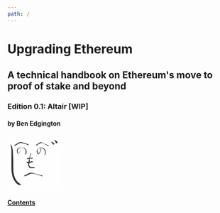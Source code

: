 ```yaml
---
path: /
---
```


<div class="title-page">
<h1>Upgrading Ethereum</h1>
<h2>A technical handbook on Ethereum's move to proof of stake and beyond</h2>
<h3>Edition 0.1: Altair [WIP]</h3>
<h4>by Ben Edgington</h4>
<svg xmlns="http://www.w3.org/2000/svg" width="120" viewBox="0 0 4690 4800" preserveAspectRatio="xMidYMid meet" role="img"><title>Ben's henohenomoheji avatar</title><g id="layer101" fill="#343434"><path d="M1029 4391c-185-69-325-209-476-477-73-129-117-262-162-489-29-144-39-270-46-530-7-321-9-1401-2-1412 9-15-9-294-28-428-9-66-26-140-37-165-21-49-29-133-13-138 5-2 13 11 16 27 4 17 20 46 38 66 17 20 31 42 31 50 0 7 11 27 25 43 28 33 45 73 50 117 1 16 14 73 28 125 19 73 28 144 37 302 7 114 10 227 7 251-3 24-2 86 4 138 5 52 14 366 19 699 9 643 11 668 66 923 31 143 49 199 99 297 84 168 193 310 310 406 79 64 219 158 259 173 14 6 26 15 26 21 0 15-105 3-142-16-15-8-29-14-33-14-10 0-5 36 7 48 18 18 2 14-83-17z"/><path d="M1499 3613c-25-32-40-64-34-74 4-5 10-7 15-4 9 5 133-51 342-155 178-89 223-98 348-75 52 10 152 39 221 65 75 29 187 60 276 79 83 17 189 42 237 56 47 14 95 25 106 25 12 0 37 7 57 15 33 14 35 18 29 47-3 17-7 32-9 33-9 8-152-19-164-30-13-13-13-15 1-15 9 0 16-4 16-8 0-8-121-40-220-59-19-3-46-12-60-20-14-7-32-13-40-13-8 0-58-13-111-29-52-16-111-29-130-29-19 0-63-8-99-18-85-22-188-23-232-1-163 82-488 227-509 227-14 0-32-8-40-17z"/><path d="M1972 2884c-66-33-94-70-122-159-16-54-21-92-19-165l2-95-39-3c-66-4-81-11-94-41-12-30-6-131 9-131 4 0 12 14 18 31 11 29 13 30 70 27l58-3 8-50c7-46 31-155 43-197 5-15-2-14-44 7-28 14-63 28-79 31-24 5-31 1-42-23-7-15-17-35-22-44-17-35 12-51 102-56 46-2 89-6 95-8 6-2 19-34 28-72 10-37 33-118 52-179 19-61 34-120 34-132 0-26 15-36 44-28 36 9 38 32 10 88-25 50-97 305-89 318 2 3 39 2 82-3 43-5 105-10 138-11 56-1 60 1 63 23 4 26-12 41-44 41-12 0-27 7-34 16-12 13-72 44-87 44-3 0-3-11 0-25l4-26-71 3-71 3-7 110c-4 61-9 120-11 133-5 27 11 28 110 8 167-34 175-33 166 31-5 30-9 32-82 52-42 11-101 23-132 26-31 4-61 10-66 13-6 4-17 48-24 99-10 72-10 100-1 132 19 62 56 99 115 115 57 16 321 32 354 22 12-4 28-21 37-39l16-32 0 27c0 15-5 30-11 34-6 3-26 30-44 58l-33 53-169 2c-164 2-169 1-221-25z"/><path d="M3230 1777c0-4 13-32 29-61 38-72 60-232 41-292-57-174-145-251-320-280-192-31-310 45-327 209-18 173 58 293 131 206 30-35 74-117 88-164 17-57 35-175 30-200-4-21-1-25 19-25 43 0 46 9 38 96-18 184-139 394-243 420-22 5-28 3-33-14-3-12-16-28-29-37-14-9-37-42-52-73-22-46-27-71-27-132 0-71 3-80 45-154 40-70 54-85 120-128 59-40 88-52 139-60 137-21 293 27 389 120 41 40 53 62 85 153 20 58 37 113 37 123 0 10-10 60-21 110-18 74-28 97-54 123-18 18-40 33-49 33-8 0-20 8-25 18-6 9-11 14-11 9z"/><path d="M1527 1708c-2-7 4-24 14-38 9-14 27-55 39-90 19-55 21-78 16-144-4-44-16-100-28-128-26-60-121-150-180-171-103-35-235-46-294-24-55 21-133 97-165 163-30 60-30 64-23 158 6 92 9 99 38 127 17 16 34 29 38 29 14 0 61-66 95-134 20-39 44-109 54-156 11-46 24-89 29-94 14-14 13 25-1 61-6 15-17 62-25 103-9 48-26 93-46 125-17 28-39 65-49 83-28 53-39 62-80 62-28 0-47-7-69-27-25-24-33-43-51-128-12-60-18-116-14-140 15-106 113-224 218-263 62-23 112-26 192-12 28 5 86 14 130 20 69 9 89 17 142 54 100 68 146 143 176 283 12 56 0 148-25 199-25 51-120 111-131 82z"/><path d="M3589 950c-14-4-77-35-140-68-63-33-161-79-218-101-58-23-128-55-156-71-29-17-64-30-79-30-40 0-149 53-256 124-52 35-106 67-120 71-14 4-37 16-52 26-35 25-43 24-67-10-24-33-26-45-8-38 19 7 79-27 241-136 81-55 166-104 187-109 61-16 107-3 130 37 15 25 36 40 85 59 35 14 69 26 75 26 15 0 399 155 427 173 6 5 12 19 12 33 0 26-13 29-61 14z"/><path d="M604 912c-12-29-12-38-2-41 38-12 235-122 311-173 49-33 117-70 151-83 58-22 70-23 137-14 41 6 126 28 189 50 63 22 160 53 215 70 151 45 276 91 281 104 3 6 0 24-6 39-9 26-13 28-48 21-20-4-44-13-52-20-28-24-95-52-180-75-47-12-130-35-185-51-237-68-313-61-482 48-31 19-81 49-112 65-31 16-75 41-98 54-24 14-56 29-73 34-28 8-31 6-46-28z"/><path d="M3988 802c-8-15-18-39-22-54-8-36-48-81-101-115-55-34-57-60-5-55 45 5 115 35 160 70 19 15 54 40 78 56 52 36 54 39 46 71-8 32-36 47-94 51-41 2-48 0-62-24z"/><path d="M4264 693c-13-14-24-33-24-42 0-9-9-31-20-49-16-26-18-37-10-47 24-29-49-111-87-98-11 4-13-1-13-34 1-35 181 38 217 88 7 8 31 40 55 70 25 32 41 62 39 74-10 61-113 86-157 38z"/></g><g id="layer102" fill="#fefefe"><path d="M0 2400l0-2400 2345 0 2345 0 0 2400 0 2400-2345 0-2345 0 0-2400zm1112 2008c-12-12-17-48-7-48 4 0 18 6 33 14 37 19 142 31 142 16 0-6-12-15-26-21-40-15-180-109-259-173-117-96-226-238-310-406-50-98-68-154-99-297-55-255-57-280-66-923-5-333-14-647-19-699-6-52-7-114-4-138 3-24 0-137-7-251-9-158-18-229-37-302-14-52-27-109-28-125-5-44-22-84-50-117-14-16-25-36-25-43 0-8-14-30-31-50-18-20-34-49-38-66-3-16-11-29-16-27-16 5-8 89 13 138 11 25 28 99 37 165 19 134 37 413 28 428-7 11-5 1091 2 1412 7 260 17 386 46 530 45 227 89 360 162 489 151 268 291 408 476 477 85 31 101 35 83 17zm678-883c124-58 240-113 258-122 44-22 147-21 232 1 36 10 80 18 99 18 19 0 78 13 130 29 53 16 103 29 111 29 8 0 26 6 40 13 14 8 41 17 60 20 99 19 220 51 220 59 0 4-7 8-16 8-14 0-14 2-1 15 12 11 155 38 164 30 2-1 6-16 9-33 6-29 4-33-29-47-20-8-45-15-57-15-11 0-59-11-106-25-48-14-154-39-237-56-89-19-201-50-276-79-69-26-169-55-221-65-125-23-170-14-348 75-209 104-333 160-342 155-16-10-21 14-8 37 25 44 41 58 67 58 15 0 128-47 251-105zm605-671c18-28 38-55 44-58 6-4 11-19 11-34l0-27-16 32c-9 18-25 35-37 39-33 10-297-6-354-22-59-16-96-53-115-115-9-32-9-60 1-132 7-51 18-95 24-99 5-3 35-9 66-13 31-3 90-15 132-26 73-20 77-22 82-52 9-64 1-65-166-31-99 20-115 19-110-8 2-13 7-72 11-133l7-110 71-3 71-3-4 26c-3 14-3 25 0 25 15 0 75-31 87-44 7-9 22-16 34-16 32 0 48-15 44-41-3-22-7-24-63-23-33 1-95 6-138 11-43 5-80 6-82 3-8-13 64-268 89-318 28-56 26-79-10-88-29-8-44 2-44 28 0 12-15 71-34 132-19 61-42 142-52 179-9 38-22 70-28 72-6 2-49 6-95 8-90 5-119 21-102 56 5 9 15 29 22 44 11 24 18 28 42 23 16-3 51-17 79-31 42-21 49-22 44-7-12 42-36 151-43 197l-8 50-58 3c-57 3-59 2-70-27-6-17-14-31-18-31-15 0-21 101-9 131 13 30 28 37 94 41l39 3-2 95c-2 73 3 111 19 165 28 89 56 126 122 159 52 26 57 27 221 25l169-2 33-53zm871-1104c9 0 31-15 49-33 26-26 36-49 54-123 11-50 21-100 21-110 0-10-17-65-37-123-32-91-44-113-85-153-96-93-252-141-389-120-51 8-80 20-139 60-66 43-80 58-120 128-42 74-45 83-45 154 0 61 5 86 27 132 15 31 38 64 52 73 13 9 26 25 29 37 5 17 11 19 33 14 47-12 102-65 146-139 57-98 87-185 97-281 8-87 5-96-38-96-20 0-23 4-19 25 5 25-13 143-30 200-14 47-58 129-88 164-73 87-149-33-131-206 8-79 41-140 94-174 69-43 127-52 233-35 175 29 263 106 320 280 19 60-3 220-41 292-27 50-41 91-18 52 5-10 17-18 25-18zm-1656-69c43-34 58-63 73-142 12-68 4-124-32-221-28-74-68-122-144-174-53-37-73-45-142-54-44-6-102-15-130-20-80-14-130-11-192 12-105 39-203 157-218 263-4 24 2 80 14 140 18 85 26 104 51 128 22 20 41 27 69 27 41 0 52-9 80-62 10-18 32-55 49-83 20-32 37-77 46-125 8-41 19-88 25-103 14-36 15-75 1-61-5 5-18 48-29 94-10 47-34 117-54 156-34 68-81 134-95 134-4 0-21-13-38-29-29-28-32-35-38-127-7-94-7-98 23-158 32-66 110-142 165-163 59-22 191-11 294 24 59 21 154 111 180 171 12 28 24 84 28 128 5 66 3 89-16 144-12 35-30 76-39 90-39 55 3 62 69 11zm2040-745c0-14-6-28-12-33-28-18-412-173-427-173-6 0-40-12-75-26-49-19-70-34-85-59-23-40-69-53-130-37-21 5-106 54-187 109-162 109-222 143-241 136-18-7-16 5 8 38 24 34 32 35 67 10 15-10 38-22 52-26 14-4 68-36 120-71 107-71 216-124 256-124 15 0 50 13 79 30 28 16 98 48 156 71 57 22 155 68 218 101 160 85 201 96 201 54zm-2927-30c23-13 67-38 98-54 31-16 81-46 112-65 169-109 245-116 482-48 55 16 138 39 185 51 85 23 152 51 180 75 8 7 32 16 52 20 35 7 39 5 48-21 6-15 9-33 6-39-5-13-130-59-281-104-55-17-152-48-215-70-63-22-148-44-189-50-67-9-79-8-137 14-34 13-102 50-151 83-76 51-273 161-311 173-10 3-10 12 2 41 15 34 18 36 46 28 17-5 49-20 73-34zm3394-94c20-11 38-55 29-71-3-4-24-21-48-37-24-16-59-41-78-56-45-35-115-65-160-70-52-5-50 21 5 55 53 34 93 79 101 115 4 15 14 39 22 54 14 24 21 26 62 24 25-2 55-8 67-14zm279-117c35-33 32-55-14-114-24-30-48-62-55-70-36-50-216-123-217-88 0 33 2 38 13 34 38-13 111 69 87 98-8 10-6 21 10 47 11 18 20 40 20 49 0 9 11 28 24 42 31 33 97 34 132 2z"/></g></svg>
<h4><a href="contents">Contents</a></h4>
</div>
